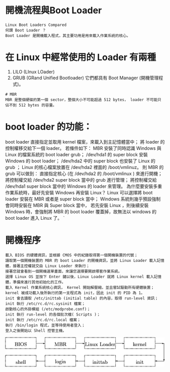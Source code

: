 # 開機流程與Boot Loader

```
Linux Boot Loaders Compared
何謂 Boot Loader ？
Boot Loader 是開機載入程式，其主要功用是用來載入作業系統的核心。
```
# 在 Linux 中經常使用的 Loader 有兩種
1. LILO (LInux LOader) 
2. GRUB (GRand Unified Bootloader) 
它們都具有 Boot Manager (開機管理程式)。
```
# MBR 
MBR 是整個硬碟的第一個 sector，整個大小不可能超過 512 bytes， loader 不可能只佔不到 512 bytes 的容量。
```
# boot loader 的功能：
boot loader 直接指定並取用 kernel 檔案，來載入到主記憶體當中；
將 loader 的控制權移交給下一個 loader。
若條件如下：
MBR 安裝了同時認識 Windows 與 Linux 的檔案系統的 boot loader grub；
/dev/hda1 的 super block 安裝 Windows 的 boot loader；
/dev/hda2 中的 super block 也安裝了 Linux 的 grub ；
Linux 的核心檔案放置在 /dev/hda2 裡面的 /boot/vmlinuz。
則 MBR 的 grub 可以做到：
直接指定核心 (在 /dev/hda2 的 /boot/vmlinux ) 來進行開機；
將控制權交給 /dev/hda2 super block 當中的 grub 進行管理；
將控制權交給 /dev/hda1 super block 當中的 Windows 的 loader 來管理。
為什麼要安裝多重作業系統時，最好先安裝 Windows 再安裝 Linux？
Linux 可以選擇將 boot loader 安裝在 MBR 或者是 super block 當中；
Windows 系統則幾乎預設強制會同時安裝在 MBR 與 Super block 當中，
若先安裝 Linux ，則後續安裝 Windows 時，會強制將 MBR 的 boot loader 覆蓋掉，故無法以 windows 的 boot loader 進入 Linux 了。
`
# 開機程序
```
載入 BIOS 的硬體資訊，並根據 CMOS 中的紀錄取得第一個開機裝置的代號；
讀取第一個開機裝置的 MBR 的 boot Loader 的開機資訊，並將 Linux Loader 載入記憶體，接著主控權就交由 Linux Loader 來執行；
接著您就會看到一個開機選單畫面，來讓您選擇要開啟哪套作業系統。
選擇 Linux OS 並按下 Enter 鍵以後，Linux Loader 就將 Linux kernel 載入記憶體，準備來進行其他初始化的工作。
載入 Kernel 作業系統核心資訊， Kernel 開始解壓縮，並且嘗試驅動所有硬體裝置；
kernel 被成功載入後所執行的第一支程式為 init，因此 init 的 PID 為 1。
init 會去讀取 /etc/inittab (initial table) 的內容，取得 run-level 資訊；
init 執行 /etc/rc.d/rc.sysinit 檔案；
啟動核心的外掛模組 (/etc/modprobe.conf)；
init 執行 run-level 的各個批次檔( Scripts )；
init 執行 /etc/rc.d/rc.local 檔案；
執行 /bin/login 程式，並等待使用者登入；
登入之後開始以 Shell 控管主機。
```
![img11.png](img11.png)


